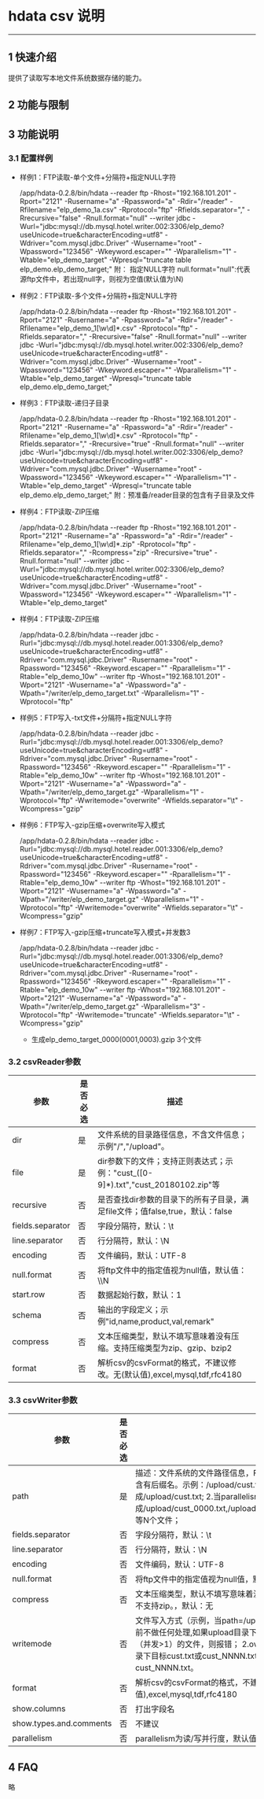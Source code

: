 # hdata  csv 说明


------------

## 1 快速介绍

提供了读取写本地文件系统数据存储的能力。

## 2 功能与限制

## 3 功能说明


### 3.1 配置样例

- 样例1：FTP读取-单个文件+分隔符+指定NULL字符

    /app/hdata-0.2.8/bin/hdata --reader ftp -Rhost="192.168.101.201" -Rport="2121" -Rusername="a" -Rpassword="a" -Rdir="/reader" -Rfilename="elp_demo_1a.csv" -Rprotocol="ftp" -Rfields.separator="," -Rrecursive="false" -Rnull.format="null" --writer jdbc -Wurl="jdbc:mysql://db.mysql.hotel.writer.002:3306/elp_demo?useUnicode=true&amp;characterEncoding=utf8" -Wdriver="com.mysql.jdbc.Driver" -Wusername="root" -Wpassword="123456" -Wkeyword.escaper="" -Wparallelism="1" -Wtable="elp_demo_target" -Wpresql="truncate table elp_demo.elp_demo_target;"
	附： 指定NULL字符 null.format="null":代表源ftp文件中，若出现null字，则视为空值(默认值为\\N)

- 样例2：FTP读取-多个文件+分隔符+指定NULL字符

    /app/hdata-0.2.8/bin/hdata --reader ftp -Rhost="192.168.101.201" -Rport="2121" -Rusername="a" -Rpassword="a" -Rdir="/reader" -Rfilename="elp_demo_1[\w\d]*.csv" -Rprotocol="ftp" -Rfields.separator="," -Rrecursive="false" -Rnull.format="null" --writer jdbc -Wurl="jdbc:mysql://db.mysql.hotel.writer.002:3306/elp_demo?useUnicode=true&amp;characterEncoding=utf8" -Wdriver="com.mysql.jdbc.Driver" -Wusername="root" -Wpassword="123456" -Wkeyword.escaper="" -Wparallelism="1" -Wtable="elp_demo_target" -Wpresql="truncate table elp_demo.elp_demo_target;"

- 样例3：FTP读取-递归子目录

    /app/hdata-0.2.8/bin/hdata --reader ftp -Rhost="192.168.101.201" -Rport="2121" -Rusername="a" -Rpassword="a" -Rdir="/reader" -Rfilename="elp_demo_1[\w\d]*.csv" -Rprotocol="ftp" -Rfields.separator="," -Rrecursive="true" -Rnull.format="null" --writer jdbc -Wurl="jdbc:mysql://db.mysql.hotel.writer.002:3306/elp_demo?useUnicode=true&amp;characterEncoding=utf8" -Wdriver="com.mysql.jdbc.Driver" -Wusername="root" -Wpassword="123456" -Wkeyword.escaper="" -Wparallelism="1" -Wtable="elp_demo_target" -Wpresql="truncate table elp_demo.elp_demo_target;"
	附：预准备/reader目录的包含有子目录及文件

- 样例4：FTP读取-ZIP压缩

    /app/hdata-0.2.8/bin/hdata --reader ftp -Rhost="192.168.101.201" -Rport="2121" -Rusername="a" -Rpassword="a" -Rdir="/reader" -Rfilename="elp_demo_1[\w\d]*.zip" -Rprotocol="ftp" -Rfields.separator="," -Rcompress="zip" -Rrecursive="true" -Rnull.format="null" --writer jdbc -Wurl="jdbc:mysql://db.mysql.hotel.writer.002:3306/elp_demo?useUnicode=true&amp;characterEncoding=utf8" -Wdriver="com.mysql.jdbc.Driver" -Wusername="root" -Wpassword="123456" -Wkeyword.escaper="" -Wparallelism="1" -Wtable="elp_demo_target"


- 样例4：FTP读取-ZIP压缩

	/app/hdata-0.2.8/bin/hdata --reader jdbc -Rurl="jdbc:mysql://db.mysql.hotel.reader.001:3306/elp_demo?useUnicode=true&amp;characterEncoding=utf8" -Rdriver="com.mysql.jdbc.Driver" -Rusername="root" -Rpassword="123456" -Rkeyword.escaper="" -Rparallelism="1" -Rtable="elp_demo_10w" --writer ftp -Whost="192.168.101.201" -Wport="2121" -Wusername="a" -Wpassword="a" -Wpath="/writer/elp_demo_target.txt" -Wparallelism="1" -Wprotocol="ftp"


- 样例5：FTP写入-txt文件+分隔符+指定NULL字符

	/app/hdata-0.2.8/bin/hdata --reader jdbc -Rurl="jdbc:mysql://db.mysql.hotel.reader.001:3306/elp_demo?useUnicode=true&amp;characterEncoding=utf8" -Rdriver="com.mysql.jdbc.Driver" -Rusername="root" -Rpassword="123456" -Rkeyword.escaper="" -Rparallelism="1" -Rtable="elp_demo_10w" --writer ftp -Whost="192.168.101.201" -Wport="2121" -Wusername="a" -Wpassword="a" -Wpath="/writer/elp_demo_target.gz" -Wparallelism="1" -Wprotocol="ftp" -Wwritemode="overwrite" -Wfields.separator="\t" -Wcompress="gzip" 
	
- 样例6：FTP写入-gzip压缩+overwrite写入模式

	/app/hdata-0.2.8/bin/hdata --reader jdbc -Rurl="jdbc:mysql://db.mysql.hotel.reader.001:3306/elp_demo?useUnicode=true&amp;characterEncoding=utf8" -Rdriver="com.mysql.jdbc.Driver" -Rusername="root" -Rpassword="123456" -Rkeyword.escaper="" -Rparallelism="1" -Rtable="elp_demo_10w" --writer ftp -Whost="192.168.101.201" -Wport="2121" -Wusername="a" -Wpassword="a" -Wpath="/writer/elp_demo_target.gz" -Wparallelism="1" -Wprotocol="ftp" -Wwritemode="overwrite" -Wfields.separator="\t" -Wcompress="gzip"
	
- 样例7：FTP写入-gzip压缩+truncate写入模式+并发数3
	
	/app/hdata-0.2.8/bin/hdata --reader jdbc -Rurl="jdbc:mysql://db.mysql.hotel.reader.001:3306/elp_demo?useUnicode=true&amp;characterEncoding=utf8" -Rdriver="com.mysql.jdbc.Driver" -Rusername="root" -Rpassword="123456" -Rkeyword.escaper="" -Rparallelism="1" -Rtable="elp_demo_10w" --writer ftp -Whost="192.168.101.201" -Wport="2121" -Wusername="a" -Wpassword="a" -Wpath="/writer/elp_demo_target.gz" -Wparallelism="3" -Wprotocol="ftp" -Wwritemode="truncate" -Wfields.separator="\t" -Wcompress="gzip"	
	- 生成elp_demo_target_0000(0001,0003).gzip 3个文件
	
 





### 3.2 csvReader参数

参数        | 是否必选   | 描述                    |
-----------| ----- | ---------------------------------------- |
dir|是|文件系统的目录路径信息，不含文件信息；示例"/","/upload"。|
file|是|dir参数下的文件；支持正则表达式；示例："cust_([0-9]*).txt","cust_20180102.zip"等|
recursive|否|是否查找dir参数的目录下的所有子目录，满足file文件；值false,true，默认：false|
fields.separator|否|字段分隔符，默认：\t|
line.separator|否|行分隔符，默认：\\N|
encoding|否|文件编码，默认：UTF-8|
null.format|否|将ftp文件中的指定值视为null值，默认值：\\\\N|
start.row|否|数据起始行数，默认：1|
schema|否|输出的字段定义；示例"id,name,product,val,remark"|
compress|否|文本压缩类型，默认不填写意味着没有压缩。支持压缩类型为zip、gzip、bzip2|
format|否|解析csv的csvFormat的格式，不建议修改。无(默认值),excel,mysql,tdf,rfc4180






### 3.3 csvWriter参数

参数        | 是否必选   | 描述                    |
-----------| ----- | ---------------------------------------- |
path|是|描述：文件系统的文件路径信息，FtpWriter会写入Path单个/多个文件,必须包含有后缀名。示例：/upload/cust.txt; 1.当parallelism=1时，会生成/upload/cust.txt; 2.当parallelism=N(N>=2)时，会生成/upload/cust_0000.txt,/upload/cust_0001.txt,...,/upload/cust_000N.txt等N个文件；|
fields.separator|否|字段分隔符，默认：\t|
line.separator|否|行分隔符，默认：\\N|
encoding|否|文件编码，默认：UTF-8|
null.format|否|将ftp文件中的指定值视为null值，默认值：\\\\N|
compress|否|文本压缩类型，默认不填写意味着没有压缩。支持压缩类型为gzip、bzip2，不支持zip。，默认：无|
writemode|否|文件写入方式（示例，当path=/upload/cust.txt时）；1.insert(默认值)，写入前不做任何处理,如果upload目录下有cust.txt（并发=1）或cust_NNNN.txt（并发>1）的文件，则报错； 2.overwrite，以覆盖方式写入前清理upload目录下目标cust.txt或cust_NNNN.txt的文件； 3.append，追加写入cust.txt或cust_NNNN.txt。|
format|否|解析csv的csvFormat的格式，不建议修改。无(默认值),excel,mysql,tdf,rfc4180|
show.columns|否|打出字段名|
show.types.and.comments|否|不建议|
parallelism|否|parallelism为读/写并行度，默认值1|
 
   


## 4 FAQ

略


